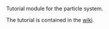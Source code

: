 Tutorial module for the particle system.

The tutorial is contained in the [wiki](https://github.com/pamtdoh/TutorialParticleSystem/wiki).
